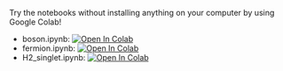 Try the notebooks without installing anything on your computer by using Google Colab!

- boson.ipynb: [![Open In Colab](https://colab.research.google.com/assets/colab-badge.svg)](https://colab.research.google.com/github/DerkKooi/bfsinkhorn/blob/master/figures/boson.ipynb)
- fermion.ipynb: [![Open In Colab](https://colab.research.google.com/assets/colab-badge.svg)](https://colab.research.google.com/github/DerkKooi/bfsinkhorn/blob/master/figures/fermion.ipynb)
- H2_singlet.ipynb: [![Open In Colab](https://colab.research.google.com/assets/colab-badge.svg)](https://colab.research.google.com/github/DerkKooi/bfsinkhorn/blob/master/figures/H2_singlet.ipynb)
